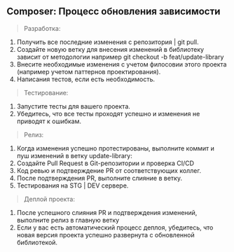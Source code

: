 ## Composer: Процесс обновления зависимости
>Разработка:
1. Получить все последние изменения с репозитория | git pull.
2. Создайте новую ветку для внесения изменений в библиотеку
   зависит от методологии например git checkout -b feat/update-library
3. Внесите необходимые изменения с учетом филосовии этого проекта (например учетом паттернов проектирования).
4. Написания тестов, если есть необходимость.

> Тестирование:
1. Запустите тесты для вашего проекта.
2. Убедитесь, что все тесты проходят успешно и изменения не приводят к ошибкам.

> Релиз:
1. Когда изменения успешно протестированы, выполните коммит и пуш изменений в ветку update-library:
2. Создайте Pull Request в Git-репозитории и проверка CI/CD
3. Код ревью и подтверждение PR от соответствующих коллег.
4. После подтверждения PR, выполните слияние в ветку.
5. Тестирования на STG | DEV сервере.

> Деплой проекта:
1. После успешного слияния PR и подтверждения изменений, выполните релиз в главную ветку
2. Если у вас есть автоматический процесс деплоя, убедитесь, что новая версия проекта успешно развернута с обновленной библиотекой.
